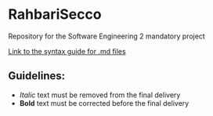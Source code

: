 # RahbariSecco
Repository for the Software Engineering 2 mandatory project

[Link to the syntax guide for .md files](https://help.github.com/en/articles/basic-writing-and-formatting-syntax)

## Guidelines:
- _Italic_ text must be removed from the final delivery
- **Bold** text must be corrected before the final delivery
